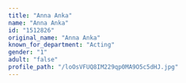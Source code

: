 ```yaml
---
title: "Anna Anka"
name: "Anna Anka"
id: "1512826"
original_name: "Anna Anka"
known_for_department: "Acting"
gender: "1"
adult: "false"
profile_path: "/loOsVFUQ8IM229qp0MA9O5c5dHJ.jpg"
---
```

